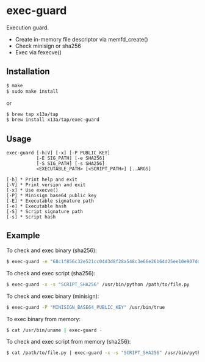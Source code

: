 # exec-guard

Execution guard.

- Create in-memory file descriptor via memfd_create()
- Check minisign or sha256
- Exec via fexecve()

## Installation
```sh
$ make
$ sudo make install
```
or
```sh
$ brew tap x13a/tap
$ brew install x13a/tap/exec-guard
```

## Usage
```text
exec-guard [-h|V] [-x] [-P PUBLIC_KEY]
           [-E SIG_PATH] [-e SHA256]
           [-S SIG_PATH] [-s SHA256]
           <EXECUTABLE_PATH> [<SCRIPT_PATH>] [..ARGS]

[-h] * Print help and exit
[-V] * Print version and exit
[-x] * Use execve()
[-P] * Minisign base64 public key
[-E] * Executable signature path
[-e] * Executable hash
[-S] * Script signature path
[-s] * Script hash
```

## Example

To check and exec binary (sha256):
```sh
$ exec-guard -e "68c1f856c32e521cc04d3d8f28a548c3e66e26b64d25ee10e907dd9b68fdc1c9" /usr/bin/uname -a
```

To check and exec script (sha256):
```sh
$ exec-guard -x -s "SCRIPT_SHA256" /usr/bin/python /path/to/file.py
```

To check and exec binary (minisign):
```sh
$ exec-guard -P "MINISIGN_BASE64_PUBLIC_KEY" /usr/bin/true
```

To exec binary from memory:
```sh
$ cat /usr/bin/uname | exec-guard -
```

To check and exec script from memory (sha256):
```sh
$ cat /path/to/file.py | exec-guard -x -s "SCRIPT_SHA256" /usr/bin/python -
```
